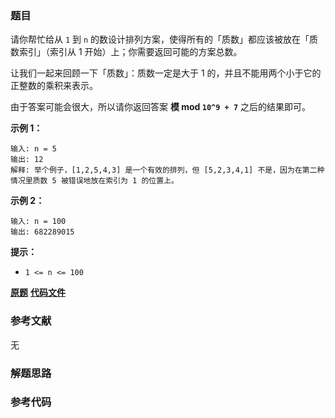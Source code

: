 ### 题目
请你帮忙给从 `1` 到 `n` 的数设计排列方案，使得所有的「质数」都应该被放在「质数索引」（索引从 1 开始）上；你需要返回可能的方案总数。

让我们一起来回顾一下「质数」：质数一定是大于 1 的，并且不能用两个小于它的正整数的乘积来表示。

由于答案可能会很大，所以请你返回答案 **模 mod  `10^9 + 7`** 之后的结果即可。



**示例 1：**

    
    
    输入: n = 5
    输出: 12
    解释: 举个例子，[1,2,5,4,3] 是一个有效的排列，但 [5,2,3,4,1] 不是，因为在第二种情况里质数 5 被错误地放在索引为 1 的位置上。
    

**示例 2：**

    
    
    输入: n = 100
    输出: 682289015
    



**提示：**

  * `1 <= n <= 100`

 **[原题](https://leetcode-cn.com/problems/prime-arrangements/)**    **[代码文件]()**


### 参考文献
无

### 解题思路




### 参考代码

```go


```




